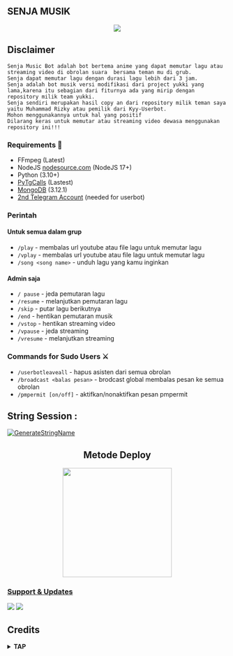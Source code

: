<h2 align="centre">SENJA MUSIK</h2>

<p align="center">
  <img src="https://telegra.ph/file/00f5f59f4ba475ea4451c.jpg">
</p>

## Disclaimer

```
Senja Music Bot adalah bot bertema anime yang dapat memutar lagu atau streaming video di obrolan suara  bersama teman mu di grub.
Senja dapat memutar lagu dengan durasi lagu lebih dari 3 jam.
Senja adalah bot musik versi modifikasi dari project yukki yang lama,karena itu sebagian dari fiturnya ada yang mirip dengan repository milik team yukki.
Senja sendiri merupakan hasil copy an dari repository milik teman saya yaitu Muhammad Rizky atau pemilik dari Kyy-Userbot.
Mohon menggunakannya untuk hal yang positif
Dilarang keras untuk memutar atau streaming video dewasa menggunakan repository ini!!!
```

<h3>Requirements 📝</h3>

- FFmpeg (Latest)
- NodeJS [nodesource.com](https://nodesource.com/) (NodeJS 17+)
- Python (3.10+)
- [PyTgCalls](https://github.com/pytgcalls/pytgcalls) (Lastest)
- [MongoDB](https://cloud.mongodb.com/) (3.12.1)
- [2nd Telegram Account](https://telegram.org/blog/themes-accounts#multiple-accounts) (needed for userbot)

### Perintah
#### Untuk semua dalam grup
- `/play` - membalas url youtube atau file lagu untuk memutar lagu
- `/vplay` - membalas url youtube atau file lagu untuk memutar lagu
- `/song <song name>` - unduh lagu yang kamu inginkan
#### Admin saja
- `/ pause` - jeda pemutaran lagu
- `/resume` - melanjutkan pemutaran lagu
- `/skip` - putar lagu berikutnya
- `/end` - hentikan pemutaran musik
- `/vstop` - hentikan streaming video
- `/vpause` - jeda streaming
- `/vresume` - melanjutkan streaming

### Commands for Sudo Users ⚔️
- `/userbotleaveall` - hapus asisten dari semua obrolan
- `/broadcast <balas pesan>` - brodcast global membalas pesan ke semua obrolan
- `/pmpermit [on/off]` - aktifkan/nonaktifkan pesan pmpermit


## String Session :
[![GenerateStringName](https://img.shields.io/badge/repl.it-generateStringName-white)](https://t.me/venzstringbot)


<h2 align="center">
   Metode Deploy
</h2>

<p align="center">
<a href="https://dashboard.heroku.com/new?template=https://github.com/itsmesenja/SenjaMusik"><img src="https://img.shields.io/badge/Deploy%20To%20Heroku-blueviolet?style=for-the-badge&logo=heroku" width="250""/</a>  

### Support & Updates 
<a href="https://t.me/senjaprivateroom"><img src="https://img.shields.io/badge/Join-Group%20Support-red.svg?style=for-the-badge&logo=Telegram"></a> <a href="https://t.me/itsmesenjah"><img src="https://img.shields.io/badge/Join-Updates%20Channel-white.svg?style=for-the-badge&logo=Telegram"></a>


## Credits

</details>

<details>
<summary><b> TAP </b></summary>
<br>

- DaisyXMusic 
- callmusic 
- VCPlayerBot
- Veez
- TGVCBot
- Yukki
- PyTgCalls
- SenjaMusik

#### Contributors
- [Senja](https://github.com/itsmesenja): Senja Owner
- [ZezanX](https://github.com/zezanx26): Zezan Owner
- [VxVenz](https://github.com/elskuyy): Venz Owner
- [Kyy](https://github.com/muhammadrizky16): Nasty Owner
- [KenKan](https://github.com/kenkansaja): Contributor
- [xD_ShaShank](https://github.com/theshashankk): Yukki Dev
- [VegetaxD](http://github.com/VegetaxD): Yukki Owner 
- [Laky](https://github.com/Laky-64): PyTgCalls Developer
- [Dan](https://github.com/delivrance): Pyrogram Developer
- [NotReallyShikhar](https://github.com/NotReallyShikhar) : Dev Yukki
#### Special Credits
- [Roj Serbest](http://github.com/rojserbest): Callsmusic Developer
- [VegetaxD](http://github.com/VegetaxD): Video Stream Developer
- [Laky](https://github.com/Laky-64): PyTgCalls Developer
- [Dan](https://github.com/delivrance): Pyrogram Developer

Bot ini didasarkan pada karya asli yang dilakukan oleh [Rojserbest](http://github.com/rojserbest). Tanpa kerja kerasnya, YukkiMusicPlayer tidak akan ada. 
YukkiMusicPlayer adalah versi modifikasi dari [Callsmusic](https://github.com/callsmusic/callsmusic) untuk memenuhi kebutuhan beberapa pengguna

- [StarkGang](https://github.com/StarkGang/)
- [SpEcHiDe](https://github.com/SpEcHiDe/)
- [The Hamker Cat](https://github.com/thehamkercat)
- [Laky (for PyTgCalls)](https://github.com/Laky-64)
- [Dan (for pyrogram)](https://github.com/delivrance)
- [VegetaxD (For Yukki Repo)](http://github.com/VegetaxD)

#### Open Source codes used in this project 
- https://github.com/callsmusic/callsmusic : Source code used here as base
- https://github.com/DevsExpo/FridayUserbot/blob/master/main_startup/helper_func/basic_helpers.py : Functioms from line 275 to 351
- https://github.com/TheHamkerCat/WilliamButcherBot/blob/dev/wbb/modules/music.py : From lines 170 to 178

